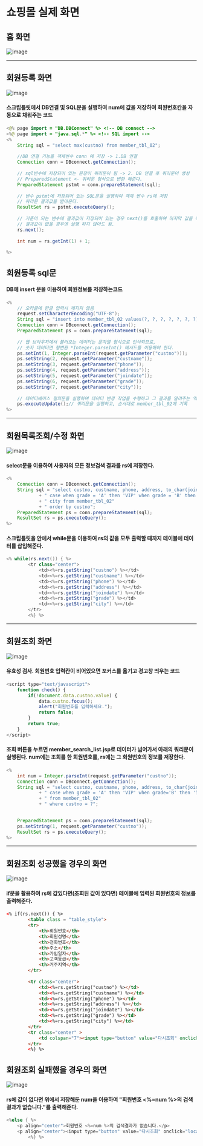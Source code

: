 # 쇼핑몰 실제 화면
## 홈 화면   
![image](https://github.com/hwan06/shoppingmall/assets/114748934/1df2ef8b-ab8c-4258-8408-d90a851e9a17)   

---
## 회원등록 화면
![image](https://github.com/hwan06/shoppingmall/assets/114748934/fffaabdb-5e01-44f2-93f2-756cabe22351)   
#### 스크립틀릿에서 DB연결 및 SQL문을 실행하여 num에 값을 저장하여 회원번호칸을 자동으로 채워주는 코드
```java
<@% page import = "DB.DBConnect" %> <!-- DB connect -->
<%@ page import = "java.sql.*" %> <!-- SQL import -->
<%
	String sql = "select max(custno) from member_tbl_02";
	
	//DB 연결 기능을 객체변수 conn 에 저장 -> 1.DB 연결
	Connection conn = DBconnect.getConnection();
	
	// sql변수에 저장되어 있는 문장이 쿼리문이 됨 -> 2. DB 연결 후 쿼리문이 생성
	// PreparedStatement <- 쿼리문 형식으로 변환 해준다.
	PreparedStatement pstmt = conn.prepareStatement(sql);
	
	// 변수 pstmt에 저장되어 있는 SQL문을 실행하여 객체 변수 rs에 저장
	// 쿼리문 결과값을 받아온다.
	ResultSet rs = pstmt.executeQuery();
	
	// 기준이 되는 변수에 결과값이 저장되어 있는 경우 next()를 호출하여 마지막 값을 확인
	// 결과값이 없을 경우엔 실행 하지 않아도 됨.
	rs.next();
	
	int num = rs.getInt(1) + 1;
	
%>
```
## 회원등록 sql문
#### DB에 insert 문을 이용하여 회원정보를 저장하는코드
```java
<%
	// 오라클에 한글 입력시 깨지지 않음
	request.setCharacterEncoding("UTF-8");
	String sql = "insert into member_tbl_02 values(?, ?, ?, ?, ?, ?, ?)";
	Connection conn = DBconnect.getConnection();
	PreparedStatement ps = conn.prepareStatement(sql);
	
	// 웹 브라우저에서 불러오는 데이터는 문자열 형식으로 인식되므로, 
	// 숫자 데이터면 형변환 *Integer.parseInt() 메서드를 이용해야 한다.
	ps.setInt(1, Integer.parseInt(request.getParameter("custno")));
	ps.setString(2, request.getParameter("custname"));
	ps.setString(3, request.getParameter("phone"));
	ps.setString(4, request.getParameter("address"));
	ps.setString(5, request.getParameter("joindate"));
	ps.setString(6, request.getParameter("grade"));
	ps.setString(7, request.getParameter("city"));
	
	// 데이터베이스 질의문을 실행하여 데이터 변경 작업을 수행하고 그 결과를 알려주는 역할을 한다
	ps.executeUpdate();// 쿼리문을 실행하고, 순서대로 member_tbl_02에 기록
%>
```
---
## 회원목록조회/수정 화면
![image](https://github.com/hwan06/shoppingmall/assets/114748934/bf9befbc-9a20-444f-bdb0-624b16a2c962)    
#### select문을 이용하여 사용자의 모든 정보검색 결과를 rs에 저장한다.
```java
<%
	Connection conn = DBconnect.getConnection();
	String sql = "select custno, custname, phone, address, to_char(joindate, 'yyyy-mm-dd') as joindate,"
			+ " case when grade = 'A' then 'VIP' when grade = 'B' then '일반' else '직원' end as grade,"
			+ " city from member_tbl_02"
			+ " order by custno";
	PreparedStatement ps = conn.prepareStatement(sql);
	ResultSet rs = ps.executeQuery();
%>
```
#### 스크립틀릿을 안에서 while문을 이용하여 rs의 값을 모두 출력할 때까지 테이블에 데이터를 삽입해준다.
```java
<% while(rs.next()) { %>
        <tr class="center">
        	<td><%=rs.getString("custno") %></td>
        	<td><%=rs.getString("custname") %></td>
        	<td><%=rs.getString("phone") %></td>
        	<td><%=rs.getString("address") %></td>
        	<td><%=rs.getString("joindate") %></td>
        	<td><%=rs.getString("grade") %></td>
        	<td><%=rs.getString("city") %></td>
        </tr>
        <%} %>
```

---
## 회원조회 화면
![image](https://github.com/hwan06/shoppingmall/assets/114748934/3e86b777-03c4-4180-b8df-faaa58ceaaf5)    
#### 유효성 검사. 회원번호 입력칸이 비어있으면 포커스를 옮기고 경고창 띄우는 코드
```js
<script type="text/javascript">
	function check() {
		if(!document.data.custno.value) {
			data.custno.focus();
			alert("회원번호를 입력하세요.");
			return false;
		}
		return true;
	}
</script>
```
#### 조회 버튼을 누르면 member_search_list.jsp로 데이터가 넘어가서 아래의 쿼리문이 실행된다. num에는 조회를 한 회원번호를, rs에는 그 회원번호의 정보를 저장한다.

```java
<%
	int num = Integer.parseInt(request.getParameter("custno"));
	Connection conn = DBconnect.getConnection();
	String sql = "select custno, custname, phone, address, to_char(joindate, 'yyyy-mm-dd') as joindate,"
			+ " case when grade = 'A' then 'VIP' when grade='B' then '일반' else '직원' end as grade, city "
			+ " from member_tbl_02"
			+ " where custno = ?";
			

	PreparedStatement ps = conn.prepareStatement(sql);
	ps.setString(1, request.getParameter("custno"));
	ResultSet rs = ps.executeQuery();
%>
```

---
## 회원조회 성공했을 경우의 화면
![image](https://github.com/hwan06/shoppingmall/assets/114748934/c18003a0-6aa3-4c51-a7f6-194dfe39cbce)     
#### if문을 활용하여 rs에 값있다면(조회된 값이 있다면) 테이블에 입력된 회원번호의 정보를 출력해준다.
```html
<% if(rs.next()) { %>
		<table class = "table_style">
        <tr>
            <th>회원번호</th>
            <th>회원성명</th>
            <th>전화번호</th>
            <th>주소</th>
            <th>가입일자</th>
            <th>고객등급</th>
            <th>거주지역</th>
        </tr>
        
        <tr class="center">
        	<td><%=rs.getString("custno") %></td>
        	<td><%=rs.getString("custname") %></td>
        	<td><%=rs.getString("phone") %></td>
        	<td><%=rs.getString("address") %></td>
        	<td><%=rs.getString("joindate") %></td>
        	<td><%=rs.getString("grade") %></td>
        	<td><%=rs.getString("city") %></td>
        </tr>
        <tr class="center" >
        	<td colspan="7"><input type="button" value="다시조회" onclick="location.href='member_search.jsp'"></td>
        </tr>
        <%} %>
```

## 회원조회 실패했을 경우의 화면
![image](https://github.com/hwan06/shoppingmall/assets/114748934/f267803e-5c2b-4505-82b3-2eab932b74a9)    
#### rs에 값이 없다면 위에서 저장해둔 num을 이용하여 "회원번호 <%=num %>의 검색결과가 없습니다."를 출력해준다.
```java
<%else { %>
	<p align="center">회원번호 <%=num %>의 검색결과가 없습니다.</p>
	<p align="center"><input type="button" value="다시조회" onclick="location.href='member_search.jsp'"></p>
        <%} %>
```

